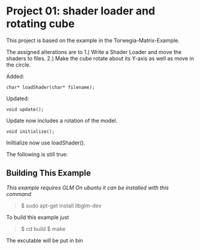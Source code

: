 Project 01: shader loader and rotating cube
========================================
This project is based on the example in the Torwegia-Matrix-Example.

The assigned alterations are to
1.) Write a Shader Loader and move the shaders to files.
2.) Make the cube rotate about its Y-axis as well as move in the circle.

Added:    
    
    char* loadShader(char* filename);
    
Updated:   
    
    void update();   
    
Update now includes a rotation of the model. 
    
    void initialize();   
        
Iniltialize now use loadShader().   
    
    
The following is still true:

Building This Example
---------------------

*This example requires GLM*
*On ubuntu it can be installed with this command*

>$ sudo apt-get install libglm-dev

To build this example just 

>$ cd build
>$ make

The excutable will be put in bin
